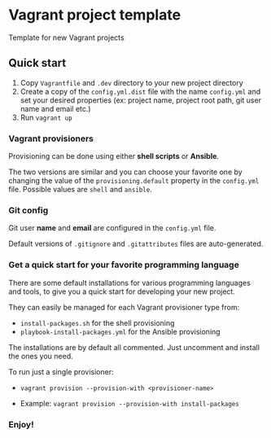 # Vagrant project template
Template for new Vagrant projects

## Quick start
1. Copy `Vagrantfile` and `.dev` directory to your new project directory 
1. Create a copy of the `config.yml.dist` file with the name `config.yml` and set your desired properties 
(ex: project name, project root path, git user name and email etc.) 
1. Run `vagrant up`

### Vagrant provisioners
Provisioning can be done using either **shell scripts** or **Ansible**.

The two versions are similar and you can choose your favorite one by changing the value of the `provisioning.default`
property in the `config.yml` file. Possible values are `shell` and `ansible`.

### Git config
Git user **name** and **email** are configured in the `config.yml` file.

Default versions of `.gitignore` and `.gitattributes` files are auto-generated.

### Get a quick start for your favorite programming language 
There are some default installations for various programming languages and tools, to give you a quick start for
developing your new project.

They can easily be managed for each Vagrant provisioner type from:
- `install-packages.sh` for the shell provisioning 
- `playbook-install-packages.yml` for the Ansible provisioning 

The installations are by default all commented. Just uncomment and install the ones you need.  

To run just a single provisioner:
- `vagrant provision --provision-with <provisioner-name>`

- Example: `vagrant provision --provision-with install-packages`

### Enjoy!
